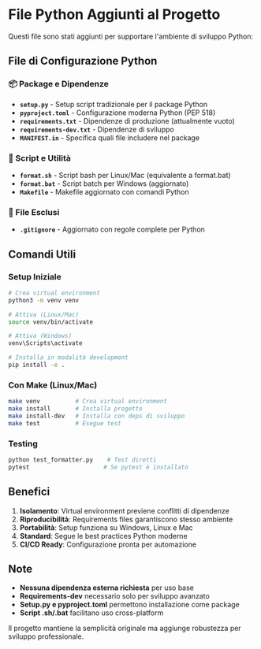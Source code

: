 # File Python Aggiunti al Progetto

Questi file sono stati aggiunti per supportare l'ambiente di sviluppo Python:

## File di Configurazione Python

### 📦 Package e Dipendenze
- **`setup.py`** - Setup script tradizionale per il package Python
- **`pyproject.toml`** - Configurazione moderna Python (PEP 518)
- **`requirements.txt`** - Dipendenze di produzione (attualmente vuoto)
- **`requirements-dev.txt`** - Dipendenze di sviluppo
- **`MANIFEST.in`** - Specifica quali file includere nel package

### 🔧 Script e Utilità
- **`format.sh`** - Script bash per Linux/Mac (equivalente a format.bat)
- **`format.bat`** - Script batch per Windows (aggiornato)
- **`Makefile`** - Makefile aggiornato con comandi Python

### 🚫 File Esclusi
- **`.gitignore`** - Aggiornato con regole complete per Python

## Comandi Utili

### Setup Iniziale
```bash
# Crea virtual environment
python3 -m venv venv

# Attiva (Linux/Mac)
source venv/bin/activate

# Attiva (Windows)
venv\Scripts\activate

# Installa in modalità development
pip install -e .
```

### Con Make (Linux/Mac)
```bash
make venv          # Crea virtual environment
make install       # Installa progetto
make install-dev   # Installa con deps di sviluppo
make test          # Esegue test
```

### Testing
```bash
python test_formatter.py    # Test diretti
pytest                     # Se pytest è installato
```

## Benefici

1. **Isolamento**: Virtual environment previene conflitti di dipendenze
2. **Riproducibilità**: Requirements files garantiscono stesso ambiente
3. **Portabilità**: Setup funziona su Windows, Linux e Mac
4. **Standard**: Segue le best practices Python moderne
5. **CI/CD Ready**: Configurazione pronta per automazione

## Note

- **Nessuna dipendenza esterna richiesta** per uso base
- **Requirements-dev** necessario solo per sviluppo avanzato
- **Setup.py e pyproject.toml** permettono installazione come package
- **Script .sh/.bat** facilitano uso cross-platform

Il progetto mantiene la semplicità originale ma aggiunge robustezza per sviluppo professionale.
